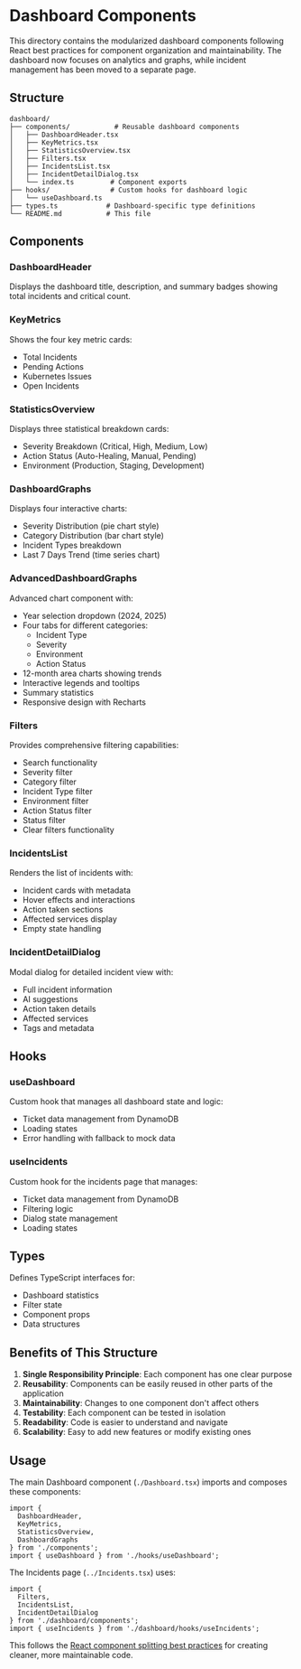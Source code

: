# Dashboard Components

This directory contains the modularized dashboard components following React best practices for component organization and maintainability. The dashboard now focuses on analytics and graphs, while incident management has been moved to a separate page.

## Structure

```
dashboard/
├── components/           # Reusable dashboard components
│   ├── DashboardHeader.tsx
│   ├── KeyMetrics.tsx
│   ├── StatisticsOverview.tsx
│   ├── Filters.tsx
│   ├── IncidentsList.tsx
│   ├── IncidentDetailDialog.tsx
│   └── index.ts         # Component exports
├── hooks/               # Custom hooks for dashboard logic
│   └── useDashboard.ts
├── types.ts            # Dashboard-specific type definitions
└── README.md           # This file
```

## Components

### DashboardHeader
Displays the dashboard title, description, and summary badges showing total incidents and critical count.

### KeyMetrics
Shows the four key metric cards:
- Total Incidents
- Pending Actions
- Kubernetes Issues
- Open Incidents

### StatisticsOverview
Displays three statistical breakdown cards:
- Severity Breakdown (Critical, High, Medium, Low)
- Action Status (Auto-Healing, Manual, Pending)
- Environment (Production, Staging, Development)

### DashboardGraphs
Displays four interactive charts:
- Severity Distribution (pie chart style)
- Category Distribution (bar chart style)
- Incident Types breakdown
- Last 7 Days Trend (time series chart)

### AdvancedDashboardGraphs
Advanced chart component with:
- Year selection dropdown (2024, 2025)
- Four tabs for different categories:
  - Incident Type
  - Severity
  - Environment
  - Action Status
- 12-month area charts showing trends
- Interactive legends and tooltips
- Summary statistics
- Responsive design with Recharts

### Filters
Provides comprehensive filtering capabilities:
- Search functionality
- Severity filter
- Category filter
- Incident Type filter
- Environment filter
- Action Status filter
- Status filter
- Clear filters functionality

### IncidentsList
Renders the list of incidents with:
- Incident cards with metadata
- Hover effects and interactions
- Action taken sections
- Affected services display
- Empty state handling

### IncidentDetailDialog
Modal dialog for detailed incident view with:
- Full incident information
- AI suggestions
- Action taken details
- Affected services
- Tags and metadata

## Hooks

### useDashboard
Custom hook that manages all dashboard state and logic:
- Ticket data management from DynamoDB
- Loading states
- Error handling with fallback to mock data

### useIncidents
Custom hook for the incidents page that manages:
- Ticket data management from DynamoDB
- Filtering logic
- Dialog state management
- Loading states

## Types

Defines TypeScript interfaces for:
- Dashboard statistics
- Filter state
- Component props
- Data structures

## Benefits of This Structure

1. **Single Responsibility Principle**: Each component has one clear purpose
2. **Reusability**: Components can be easily reused in other parts of the application
3. **Maintainability**: Changes to one component don't affect others
4. **Testability**: Each component can be tested in isolation
5. **Readability**: Code is easier to understand and navigate
6. **Scalability**: Easy to add new features or modify existing ones

## Usage

The main Dashboard component (`./Dashboard.tsx`) imports and composes these components:

```tsx
import {
  DashboardHeader,
  KeyMetrics,
  StatisticsOverview,
  DashboardGraphs
} from './components';
import { useDashboard } from './hooks/useDashboard';
```

The Incidents page (`../Incidents.tsx`) uses:

```tsx
import {
  Filters,
  IncidentsList,
  IncidentDetailDialog
} from './dashboard/components';
import { useIncidents } from './dashboard/hooks/useIncidents';
```

This follows the [React component splitting best practices](https://thiraphat-ps-dev.medium.com/splitting-components-in-react-a-path-to-cleaner-and-more-maintainable-code-f0828eca627c) for creating cleaner, more maintainable code. 